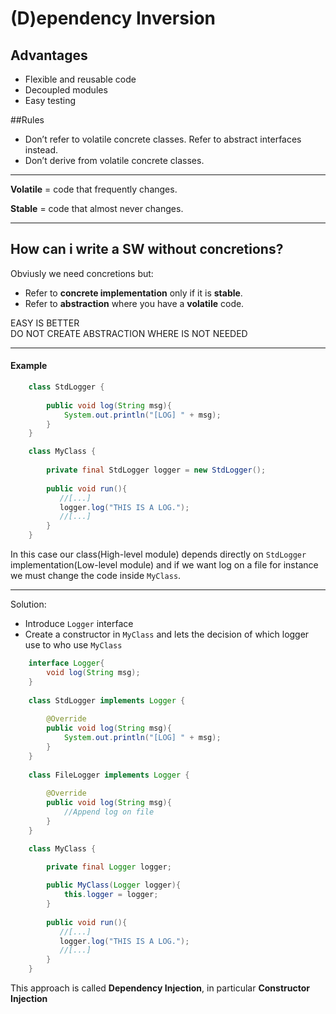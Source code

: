 # (D)ependency Inversion 

## Advantages
- Flexible and reusable code
- Decoupled modules 
- Easy testing

##Rules
- Don’t refer to volatile concrete classes. Refer to abstract interfaces instead.
- Don’t derive from volatile concrete classes.

----

**Volatile** = code that frequently changes.

**Stable** = code that almost never changes.

---
## How can i write a SW without concretions?
Obviusly we need concretions but:
- Refer to **concrete implementation** only if it is **stable**.
- Refer to **abstraction** where you have a **volatile** code.    

<div class="notebox">EASY IS BETTER<br>DO NOT CREATE ABSTRACTION WHERE IS NOT NEEDED</div>

---
#### Example

```java
    class StdLogger {
        
        public void log(String msg){
            System.out.println("[LOG] " + msg);
        }   
    }

    class MyClass {
    
        private final StdLogger logger = new StdLogger();
    
        public void run(){
           //[...]
           logger.log("THIS IS A LOG.");
           //[...]
        }       
    } 
```
In this case our class(High-level module) depends directly on `StdLogger` implementation(Low-level module) and if we want log on a file for instance we must 
change the code inside `MyClass`.

---
Solution:
- Introduce `Logger` interface 
- Create a constructor in `MyClass` and lets the decision of which logger use to who use `MyClass` 
```java
    interface Logger{
        void log(String msg);
    }
    
    class StdLogger implements Logger {
        
        @Override
        public void log(String msg){
            System.out.println("[LOG] " + msg);
        }   
    }
  
    class FileLogger implements Logger {
        
        @Override
        public void log(String msg){
            //Append log on file
        }   
    }  

    class MyClass {
    
        private final Logger logger;

        public MyClass(Logger logger){
            this.logger = logger;
        }
    
        public void run(){
           //[...]
           logger.log("THIS IS A LOG.");
           //[...]
        }       
    } 
```

This approach is called **Dependency Injection**, in particular **Constructor Injection**
